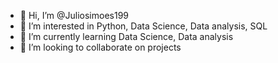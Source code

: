 - 👋 Hi, I’m @Juliosimoes199
- 👀 I’m interested in Python, Data Science, Data analysis, SQL 
- 🌱 I’m currently learning Data Science,  Data analysis
- 💞️ I’m looking to collaborate on projects


<!---
Juliosimoes199/Juliosimoes199 is a ✨ special ✨ repository because its `README.md` (this file) appears on your GitHub profile.
You can click the Preview link to take a look at your changes.
--->
